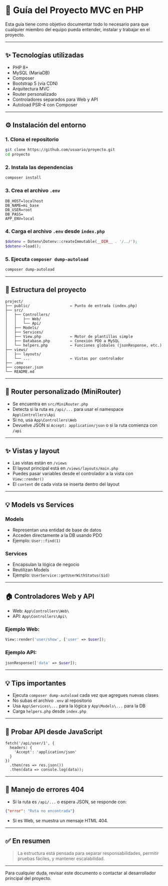 # 📖 Guía del Proyecto MVC en PHP

Esta guía tiene como objetivo documentar todo lo necesario para que cualquier miembro del equipo pueda entender, instalar y trabajar en el proyecto.

---

## ✨ Tecnologías utilizadas

- PHP 8+
- MySQL (MariaDB)
- Composer
- Bootstrap 5 (vía CDN)
- Arquitectura MVC
- Router personalizado
- Controladores separados para Web y API
- Autoload PSR-4 con Composer

---

## ⚙ Instalación del entorno

### 1. Clona el repositorio

```bash
git clone https://github.com/usuario/proyecto.git
cd proyecto

```

### 2. Instala las dependencias

```bash
composer install

```

### 3. Crea el archivo `.env`

```
DB_HOST=localhost
DB_NAME=mi_base
DB_USER=root
DB_PASS=
APP_ENV=local

```

### 4. Carga el archivo `.env` desde `index.php`

```php
$dotenv = Dotenv\Dotenv::createImmutable(__DIR__ . '/../');
$dotenv->load();

```

### 5. Ejecuta `composer dump-autoload`

```bash
composer dump-autoload

```

---

## 🔹 Estructura del proyecto

```
project/
├── public/                  ← Punto de entrada (index.php)
├── src/
│   ├── Controllers/
│   │   ├── Web/
│   │   └── Api/
│   ├── Models/
│   ├── Services/
│   ├── View.php             ← Motor de plantillas simple
│   ├── Database.php         ← Conexión PDO a MySQL
│   └── helpers.php          ← Funciones globales (jsonResponse, etc.)
├── views/
│   ├── layouts/
│   └── ...                  ← Vistas por controlador
├── .env
├── composer.json
└── README.md

```

---

## 🔄 Router personalizado (MiniRouter)

- Se encuentra en `src/MiniRouter.php`
- Detecta si la ruta es `/api/...` para usar el namespace `App\Controllers\Api`
- Si no, usa `App\Controllers\Web`
- Devuelve JSON si `Accept: application/json` o si la ruta comienza con `/api`

---

## ✨ Vistas y layout

- Las vistas están en `/views`
- El layout principal está en `/views/layouts/main.php`
- Puedes pasar variables desde el controlador a la vista con `View::render()`
- El `content` de cada vista se inserta dentro del layout

---

## 💡 Models vs Services

### Models

- Representan una entidad de base de datos
- Acceden directamente a la DB usando PDO
- Ejemplo: `User::find(1)`

### Services

- Encapsulan la lógica de negocio
- Reutilizan Models
- Ejemplo: `UserService::getUserWithStatus($id)`

---

## 🏠 Controladores Web y API

- Web: `App\Controllers\Web\`
- API: `App\Controllers\Api\`

### Ejemplo Web:

```php
View::render('user/show', ['user' => $user]);

```

### Ejemplo API:

```php
jsonResponse(['data' => $user]);

```

---

## 💡 Tips importantes

- Ejecuta `composer dump-autoload` cada vez que agregues nuevas clases
- No subas el archivo `.env` al repositorio
- Usa `App\Services\...` para la lógica y `App\Models\...` para la DB
- Carga `helpers.php` desde `index.php`

---

## 🚀 Probar API desde JavaScript

```
fetch('/api/user/1', {
  headers: {
    'Accept': 'application/json'
  }
})
  .then(res => res.json())
  .then(data => console.log(data));

```

---

## 🚫 Manejo de errores 404

- Si la ruta es `/api/...` o espera JSON, se responde con:

```json
{"error": "Ruta no encontrada"}

```

- Si es Web, se muestra un mensaje HTML 404.

---

## ✅ En resumen

> La estructura está pensada para separar responsabilidades, permitir pruebas fáciles, y mantener escalabilidad.
> 

---

Para cualquier duda, revisar este documento o contactar al desarrollador principal del proyecto.